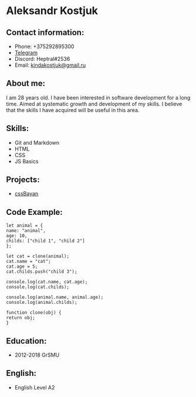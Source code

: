 # Aleksandr Kostjuk

## Contact information:

 * Phone: +375292895300
 * [Telegram](https://t.me/Heptral)
 * Discord: Heptral#2536
 * Email: kindakostjuk@gmail.ru

## About me:
 I am 28 years old. I have been interested in software development for a long time. Aimed at systematic growth and development of my skills. I believe that the skills I have acquired will be useful in this area.

## Skills:
 * Git and Markdown
 * HTML 
 * CSS
 * JS Basics

## Projects:
 * [cssBayan](https://heptral.github.io/cssBayan/cssBayan/index.html)

## Code Example:
 ```
let animal = {
name: "animal",
age: 10,
childs: ["child 1", "child 2"]
};

let cat = clone(animal);
cat.name = "cat";
cat.age = 5;
cat.childs.push("child 3");

console.log(cat.name, cat.age); 
console.log(cat.childs); 

console.log(animal.name, animal.age); 
console.log(animal.childs); 

function clone(obj) {
 return obj;
}
 ```

## Education:
 * 2012-2018 GrSMU

## English:
 * English Level A2